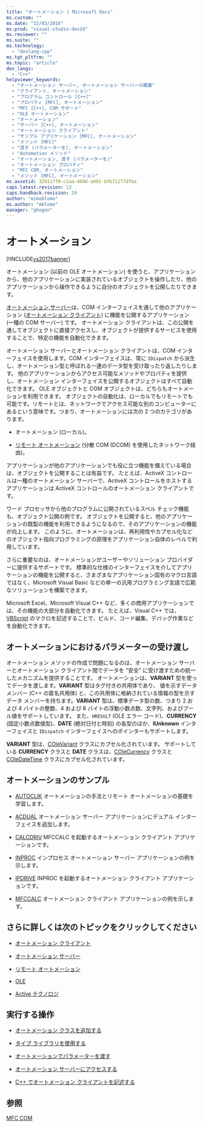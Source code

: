 ```yaml
---
title: "オートメーション | Microsoft Docs"
ms.custom: ""
ms.date: "12/03/2016"
ms.prod: "visual-studio-dev14"
ms.reviewer: ""
ms.suite: ""
ms.technology: 
  - "devlang-cpp"
ms.tgt_pltfrm: ""
ms.topic: "article"
dev_langs: 
  - "C++"
helpviewer_keywords: 
  - "オートメーション サーバー, オートメーション サーバーの概要"
  - "クライアント, オートメーション"
  - "プログラム コントロール [C++]"
  - "プロパティ [MFC], オートメーション"
  - "MFC [C++], COM サポート"
  - "OLE オートメーション"
  - "オートメーション"
  - "サーバー [C++], オートメーション"
  - "オートメーション クライアント"
  - "サンプル アプリケーション [MFC], オートメーション"
  - "メソッド [MFC]"
  - "渡す (パラメーターを), オートメーション"
  - "Automation メソッド"
  - "オートメーション, 渡す (パラメーターを)"
  - "オートメーション プロパティ"
  - "MFC COM, オートメーション"
  - "メソッド [MFC], オートメーション"
ms.assetid: 329117f0-c1aa-4680-a901-bfb71277dfba
caps.latest.revision: 13
caps.handback.revision: 10
author: "mikeblome"
ms.author: "mblome"
manager: "ghogen"
---
```

# オートメーション
[!INCLUDE[vs2017banner](../assembler/inline/includes/vs2017banner.md)]

オートメーション \(以前の OLE オートメーション\) を使うと、アプリケーションから、他のアプリケーションに実装されているオブジェクトを操作したり、他のアプリケーションから操作できるように自分のオブジェクトを公開したりできます。  
  
 [オートメーション サーバー](../mfc/automation-servers.md)は、COM インターフェイスを通して他のアプリケーション \([オートメーション クライアント](../mfc/automation-clients.md)\) に機能を公開するアプリケーション \(一種の COM サーバー\) です。 オートメーション クライアントは、この公開を通してオブジェクトに直接アクセスし、オブジェクトが提供するサービスを使用することで、特定の機能を自動化できます。  
  
 オートメーション サーバーとオートメーション クライアントは、COM インターフェイスを使用します。COM インターフェイスは、常に `IDispatch` から派生し、オートメーション型と呼ばれる一連のデータ型を受け取ったり返したりします。 他のアプリケーションからアクセス可能なメソッドやプロパティを提供し、オートメーション インターフェイスを公開するオブジェクトはすべて自動化できます。 OLE オブジェクトと COM オブジェクトは、どちらもオートメーションを利用できます。 オブジェクトの自動化は、ローカルでもリモートでも可能です。リモートとは、ネットワークでアクセス可能な別のコンピューターにあるという意味です。つまり、オートメーションには次の 2 つのカテゴリがあります。  
  
-   オートメーション \(ローカル\)。  
  
-   [リモート オートメーション](../mfc/remote-automation.md) \(分散 COM \(DCOM\) を使用したネットワーク経由\)。  
  
 アプリケーションが他のアプリケーションでも役に立つ機能を備えている場合は、オブジェクトを公開することは有益です。 たとえば、ActiveX コントロールは一種のオートメーション サーバーで、ActiveX コントロールをホストするアプリケーションは ActiveX コントロールのオートメーション クライアントです。  
  
 ワード プロセッサから他のプログラムに公開されているスペル チェック機能も、オブジェクト公開の例です。 オブジェクトを公開すると、他のアプリケーションの既製の機能を利用できるようになるので、そのアプリケーションの機能が向上します。 このように、オートメーションは、再利用性やカプセル化などのオブジェクト指向プログラミングの原理をアプリケーション自体のレベルで利用しています。  
  
 さらに重要なのは、オートメーションがユーザーやソリューション プロバイダーに提供するサポートです。 標準的な仕様のインターフェイスを介してアプリケーションの機能を公開すると、さまざまなアプリケーション固有のマクロ言語ではなく、Microsoft Visual Basic などの単一の汎用プログラミング言語で広範なソリューションを構築できます。  
  
 Microsoft Excel、Microsoft Visual C\+\+ など、多くの商用アプリケーションでは、その機能の大部分を自動化できます。 たとえば、Visual C\+\+ では、[VBScript](vtoriVBScript) のマクロを記述することで、ビルド、コード編集、デバッグ作業などを自動化できます。  
  
##  <a name="_core_passing_parameters_in_automation"></a> オートメーションにおけるパラメーターの受け渡し  
 オートメーション メソッドの作成で問題になるのは、オートメーション サーバーとオートメーション クライアント間でデータを "安全" に受け渡すための統一したメカニズムを提供することです。 オートメーションは、**VARIANT** 型を使ってデータを渡します。**VARIANT** 型はタグ付きの共用体であり、 値を示すデータ メンバー \(C\+\+ の匿名共用体\) と、この共用体に格納されている情報の型を示すデータ メンバーを持ちます。**VARIANT** 型は、標準データ型の数、つまり 2 および 4 バイトの整数、4 および 8 バイトの浮動小数点数、文字列、およびブール値をサポートしています。 また、`HRESULT` \(OLE エラー コード\)、**CURRENCY** \(固定小数点数値型\)、**DATE** \(絶対日付と時刻\) の各型のほか、**IUnknown** インターフェイスと `IDispatch` インターフェイスへのポインターもサポートします。  
  
 **VARIANT** 型は、[COleVariant](../mfc/reference/colevariant-class.md) クラスにカプセル化されています。 サポートしている **CURRENCY** クラスと **DATE** クラスは、[COleCurrency](../Topic/COleCurrency%20Class.md) クラスと [COleDateTime](../atl-mfc-shared/reference/coledatetime-class.md) クラスにカプセル化されています。  
  
## オートメーションのサンプル  
  
-   [AUTOCLIK](../top/visual-cpp-samples.md) オートメーションの手法とリモート オートメーションの基礎を学習します。  
  
-   [ACDUAL](../top/visual-cpp-samples.md) オートメーション サーバー アプリケーションにデュアル インターフェイスを追加します。  
  
-   [CALCDRIV](../top/visual-cpp-samples.md) MFCCALC を起動するオートメーション クライアント アプリケーションです。  
  
-   [INPROC](../top/visual-cpp-samples.md) インプロセス オートメーション サーバー アプリケーションの例を示します。  
  
-   [IPDRIVE](../top/visual-cpp-samples.md) INPROC を起動するオートメーション クライアント アプリケーションです。  
  
-   [MFCCALC](../top/visual-cpp-samples.md) オートメーション クライアント アプリケーションの例を示します。  
  
## さらに詳しくは次のトピックをクリックしてください  
  
-   [オートメーション クライアント](../mfc/automation-clients.md)  
  
-   [オートメーション サーバー](../mfc/automation-servers.md)  
  
-   [リモート オートメーション](../mfc/remote-automation.md)  
  
-   [OLE](../mfc/ole-in-mfc.md)  
  
-   [Active テクノロジ](../mfc/mfc-com.md)  
  
## 実行する操作  
  
-   [オートメーション クラスを追加する](../mfc/automation-servers.md)  
  
-   [タイプ ライブラリを使用する](../Topic/Automation%20Clients:%20Using%20Type%20Libraries.md)  
  
-   [オートメーションでパラメーターを渡す](#_core_automation_topics)  
  
-   [オートメーション サーバーにアクセスする](../mfc/automation-servers.md)  
  
-   [C\+\+ でオートメーション クライアントを記述する](../mfc/automation-clients.md)  
  
## 参照  
 [MFC COM](../mfc/mfc-com.md)